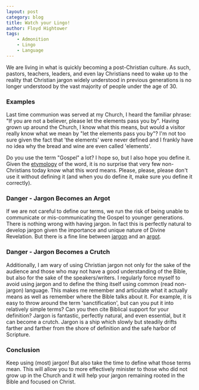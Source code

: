 ```yaml
---
layout: post
category: blog
title: Watch your Lingo!
author: Floyd Hightower
tags:
    - Admonition
    - Lingo
    - Language
---
```


We are living in what is quickly becoming a post-Christian culture. As such, pastors, teachers, leaders, and even lay Christians need to wake up to the reality that Christian jargon widely understood in previous generations is no longer understood by the vast majority of people under the age of 30.

### Examples

Last time communion was served at my Church, I heard the familiar phrase: "If you are not a believer, please let the elements pass you by". Having grown up around the Church, I know what this means, but would a visitor really know what we mean by "let the elements pass you by"? I'm not too sure given the fact that 'the elements' were never defined and I frankly have no idea why the bread and wine are even called 'elements'.

Do you use the term "Gospel" a lot? I hope so, but I also hope you define it. Given the [etymology](https://en.wikipedia.org/wiki/The_gospel#Etymology) of the word, it is no surprise that very few non-Christians today know what this word means. Please, please, please don't use it without defining it (and when you do define it, make sure you define it correctly).

### Danger - Jargon Becomes an Argot

If we are not careful to define our terms, we run the risk of being unable to communicate or mis-communicating the Gospel to younger generations. There is nothing wrong with having jargon. In fact this is perfectly natural to develop jargon given the importance and unique nature of Divine Revelation. But there is a fine line between [jargon](https://www.merriam-webster.com/dictionary/jargon) and an [argot](https://www.merriam-webster.com/dictionary/argot).

### Danger - Jargon Becomes a Crutch

Additionally, I am wary of using Christian jargon not only for the sake of the audience and those who may not have a good understanding of the Bible, but also for the sake of the speakers/writers. I regularly force myself to avoid using jargon and to define the thing itself using common (read non-jargon) language. This makes me remember and articulate what it actually means as well as remember where the Bible talks about it. For example, it is easy to throw around the term 'sanctification', but can you put it into relatively simple terms? Can you then cite Biblical support for your definition? Jargon is fantastic, perfectly natural, and even essential, but it can become a crutch. Jargon is a ship which slowly but steadily drifts farther and farther from the shore of definition and the safe harbor of Scripture.

### Conclusion

Keep using (most) jargon! But also take the time to define what those terms mean. This will allow you to more effectively minister to those who did not grow up in the Church and it will help your jargon remaining rooted in the Bible and focused on Christ.
